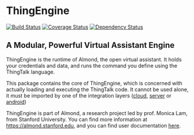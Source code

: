 # ThingEngine

[![Build Status](https://travis-ci.org/Stanford-Mobisocial-IoT-Lab/thingengine-core.svg?branch=master)](https://travis-ci.org/Stanford-Mobisocial-IoT-Lab/ThingTalk) [![Coverage Status](https://coveralls.io/repos/github/Stanford-Mobisocial-IoT-Lab/thingengine-core/badge.svg?branch=master)](https://coveralls.io/github/Stanford-Mobisocial-IoT-Lab/ThingTalk?branch=master) [![Dependency Status](https://david-dm.org/Stanford-Mobisocial-IoT-Lab/thingengine-core/status.svg)](https://david-dm.org/Stanford-Mobisocial-IoT-Lab/thingengine-core)

## A Modular, Powerful Virtual Assistant Engine

ThingEngine is the runtime of Almond, the open virtual assistant. It holds
your credentials and data, and runs the command you define using the ThingTalk
language.

This package contains the core of ThingEngine, which is concerned with
actually loading and executing the ThingTalk code. It cannot be used alone, it
must be imported by one of the integration layers
([cloud](https://github.com/Stanford-IoT-Lab/thingengine-platform-cloud),
[server](https://github.com/Stanford-IoT-Lab/thingengine-platform-server)
or
[android](https://github.com/Stanford-IoT-Lab/thingengine-platform-android))

ThingEngine is part of Almond, a research project led by
prof. Monica Lam, from Stanford University. You can find more
information at <https://almond.stanford.edu>, and you can
find user documentation [here](/doc/main.md).
